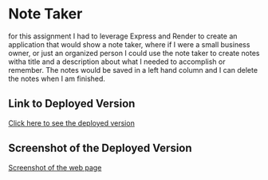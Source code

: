 # Note Taker

for this assignment I had to leverage Express and Render to create an application that would show a note taker, where if I were a small business owner, or just an organized person I could use the note taker to create notes witha  title and a description about what I needed to accomplish or remember. The notes would be saved in a left hand column and I can delete the notes when I am finished.

## Link to Deployed Version

[Click here to see the deployed version](https://note-taker-1x83.onrender.com/notes)

## Screenshot of the Deployed Version

[Screenshot of the web page](./image.png)
